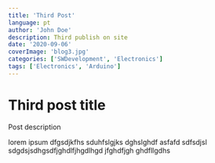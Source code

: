 ```yaml
---
title: 'Third Post'
language: pt
author: 'John Doe'
description: Third publish on site
date: '2020-09-06'
coverImage: 'blog3.jpg'
categories: ['SWDevelopment', 'Electronics']
tags: ['Electronics', 'Arduino']
---
```


# Third post title

Post description

lorem ipsum dfgsdjkfhs sduhfslgjks dghslghdf asfafd sdfsdjsl sdgdsjsdhgsdfjghdlfjhgdlhgd jfghdfjgh ghdfllgdhs
